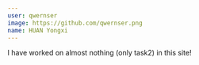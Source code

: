 ```yaml
---
user: qwernser
image: https://github.com/qwernser.png
name: HUAN Yongxi
---
```

I have worked on almost nothing (only task2) in this site!
